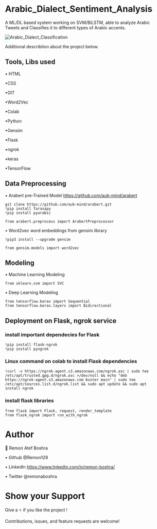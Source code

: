 # Arabic_Dialect_Sentiment_Analysis
A ML/DL based system working on SVM/BiLSTM, able to analyze Arabic Tweets and Classifies it to different types of Arabic accents.

![Arabic_Dialect_Classification](https://user-images.githubusercontent.com/24530726/158072356-7e5d3100-1ca8-4e98-9919-22c0e141c799.png)


Additional describtion about the project below.

## Tools, Libs used

• HTML

•CSS

•GIT

•Word2Vec

•Colab

•Python

•Gensim

•Flask

•ngrok

•keras

•TensorFlow

## Data Preprocessing

• Arabert pre-Trained Model
https://github.com/aub-mind/arabert

```
git clone https://github.com/aub-mind/arabert.git
!pip install farasapy
!pip install pyarabic

from arabert.preprocess import ArabertPreprocessor
```
• Word2vec word embeddings from gensim library

```
!pip3 install --upgrade gensim
```

```
from gensim.models import word2vec
```


## Modeling

• Machine Learning Modeling

```
from sklearn.svm import SVC
```

• Deep Learning Modeling

```
from tensorflow.keras import Sequential
from tensorflow.keras.layers import Bidirectional
```

## Deployment on Flask, ngrok service

### install important dependecies for Flask

```
!pip install flask-ngrok
!pip install pyngrok
```

### Linux command on colab to install Flask dependencies

```
!curl -s https://ngrok-agent.s3.amazonaws.com/ngrok.asc | sudo tee /etc/apt/trusted.gpg.d/ngrok.asc >/dev/null && echo "deb https://ngrok-agent.s3.amazonaws.com buster main" | sudo tee /etc/apt/sources.list.d/ngrok.list && sudo apt update && sudo apt install ngrok
```

### install flask libraries
```
from flask import Flask, request, render_template
from flask_ngrok import run_with_ngrok
```


# Author

👤 Remon Atef Boshra

• Github @Remon128

• LinkedIn https://www.linkedin.com/in/remon-boshra/

• Twitter @remonaboshra

# Show your Support

Give a ⭐️ if you like the project !

Contributions, issues, and feature requests are welcome!
